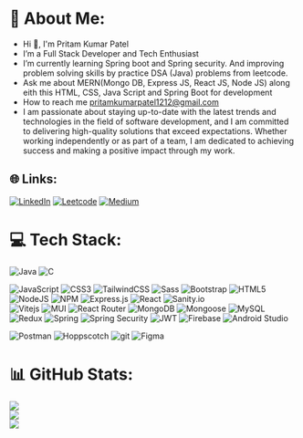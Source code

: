 # 💫 About Me:
- Hi 👋, I'm Pritam Kumar Patel<br>
- I’m a Full Stack Developer and Tech Enthusiast <br>
- I’m currently learning Spring boot and Spring security. And improving problem solving skills by practice DSA (Java) problems from leetcode.<br>
- Ask me about MERN(Mongo DB, Express JS, React JS, Node JS) along eith this HTML, CSS, Java Script and Spring Boot for development <br>
- How to reach me pritamkumarpatel1212@gmail.com<br>
- I am passionate about staying up-to-date with the 
latest trends and technologies in the field of 
software development,
and I am committed to delivering high-quality solutions 
that exceed expectations. Whether working independently
or as part of a team, I am dedicated to achieving success 
and making a positive impact through my work.


## 🌐 Links:
[![LinkedIn](https://img.shields.io/badge/LinkedIn-%230077B5.svg?logo=linkedin&logoColor=white)](https://www.linkedin.com/in/pritam-kumar-patel-16aa68248/) [![Leetcode](https://img.shields.io/badge/Leetcode-000000?logo=Leetcode&logoColor=white)](https://leetcode.com/pritamkumar3778/)  [![Medium](https://img.shields.io/badge/Medium-000000?logo=MediumlogoColor=white)](https://medium.com/@pritamkumarpatel1212) 

# 💻 Tech Stack:
![Java](https://img.shields.io/badge/java-%23ED8B00.svg?style=flat-square&logo=java&logoColor=white) 
![C](https://img.shields.io/badge/c-%2300599C.svg?style=flat-square&logo=c&logoColor=white) 

![JavaScript](https://img.shields.io/badge/javascript-%23323330.svg?style=flat-square&logo=javascript&logoColor=%23F7DF1E) 
![CSS3](https://img.shields.io/badge/css3-%231572B6.svg?style=flat-square&logo=css3&logoColor=white) 
![TailwindCSS](https://img.shields.io/badge/tailwindcss-%2338B2AC.svg?style=flat-square&logo=tailwind-css&logoColor=white) 
![Sass](https://img.shields.io/badge/sass-%23E34F26.svg?style=flat-square&logo=sass&logoColor=white) 
![Bootstrap](https://img.shields.io/badge/bootstrap-%23563D7C.svg?style=flat-square&logo=bootstrap&logoColor=white) 
![HTML5](https://img.shields.io/badge/html5-%23E34F26.svg?style=flat-square&logo=html5&logoColor=white) 
![NodeJS](https://img.shields.io/badge/node.js-6DA55F?style=flat-square&logo=node.js&logoColor=white) 
![NPM](https://img.shields.io/badge/NPM-%23000000.svg?style=flat-square&logo=npm&logoColor=white) 
![Express.js](https://img.shields.io/badge/express.js-%23404d59.svg?style=flat-square&logo=express&logoColor=%2361DAFB) 
![React](https://img.shields.io/badge/react-%2320232a.svg?style=flat-square&logo=react&logoColor=%2361DAFB) 
![Sanity.io](https://img.shields.io/badge/Sanity-CA4245?style=flat-square&logo=sanity&logoColor=white)  
![Vitejs](https://img.shields.io/badge/vitejs-%23593d88.svg?style=flat-square&logo=vitejs&logoColor=white)
![MUI](https://img.shields.io/badge/mui-%231572B6.svg?style=flat-square&logo=mui&logoColor=white) 
![React Router](https://img.shields.io/badge/React_Router-CA4245?style=flat-square&logo=react-router&logoColor=white) 
![MongoDB](https://img.shields.io/badge/MongoDB-%234ea94b.svg?style=flat-square&logo=mongodb&logoColor=white) 
![Mongoose](https://img.shields.io/badge/Mongoose-CA4245?style=flat-square&logo=mongoose&logoColor=white)
![MySQL](https://img.shields.io/badge/mysql-%2300f.svg?style=flat-square&logo=mysql&logoColor=white) 
![Redux](https://img.shields.io/badge/redux-%23593d88.svg?style=flat-square&logo=redux&logoColor=white) 
![Spring](https://img.shields.io/badge/Spring%20Boot%20-6DA55F?style=flat-square&logo=Spring&logoColor=white) 
![Spring Security](https://img.shields.io/badge/Spring%20Security%20-6DA55F?style=flat-square&logo=Spring&logoColor=white)
![JWT](https://img.shields.io/badge/JWT-black?style=flat-square&logo=JSON%20web%20tokens) 
![Firebase](https://img.shields.io/badge/firebase-%23039BE5.svg?style=flat-square&logo=firebase) 
![Android Studio](https://img.shields.io/badge/Android-studio-white?style=flat-square&logo=JSON%20web%20tokens) 


![Postman](https://img.shields.io/badge/Postman-FF6C37?style=flat-square&logo=postman&logoColor=white) 
![Hoppscotch](https://img.shields.io/badge/Hoppscotch-%234ea94b.svg?style=flat-square&logo=hoppscotch&logoColor=white) 
![git](https://img.shields.io/badge/Git-CA4245?style=flat-square&logo=git&logoColor=white) 
![Figma](https://img.shields.io/badge/figma-%23E34F26.svg?style=flat-square&logo=figma&logoColor=white) 

# 📊 GitHub Stats:
![](https://github-readme-stats.vercel.app/api?username=pritam-kumar-3778&theme=radical&hide_border=true&include_all_commits=true&count_private=true)<br/>
![](https://github-readme-streak-stats.herokuapp.com/?user=pritam-kumar-3778&theme=radical&hide_border=true)<br/>
![](https://github-readme-stats.vercel.app/api/top-langs/?username=pritam-kumar-3778&theme=radical&hide_border=true&include_all_commits=true&count_private=true&layout=compact)

<!-- Proudly created with GPRM ( https://gprm.itsvg.in ) -->
